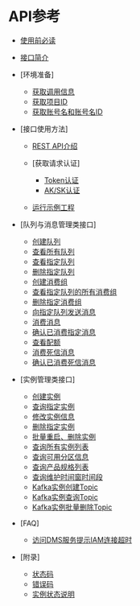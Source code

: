 # API参考

-   [使用前必读](使用前必读.md)
-   [接口简介](接口简介.md)
-   [环境准备]
    -   [获取调用信息](获取调用信息.md)
    -   [获取项目ID](获取项目ID.md)
    -   [获取账号名和账号名ID](获取账号名和账号名ID.md)

-   [接口使用方法]
    -   [REST API介绍](REST-API介绍.md)
    -   [获取请求认证]
        -   [Token认证](Token认证.md)
        -   [AK/SK认证](AK-SK认证.md)

    -   [运行示例工程](运行示例工程.md)

-   [队列与消息管理类接口]
    -   [创建队列](创建队列.md)
    -   [查看所有队列](查看所有队列.md)
    -   [查看指定队列](查看指定队列.md)
    -   [删除指定队列](删除指定队列.md)
    -   [创建消费组](创建消费组.md)
    -   [查看指定队列的所有消费组](查看指定队列的所有消费组.md)
    -   [删除指定消费组](删除指定消费组.md)
    -   [向指定队列发送消息](向指定队列发送消息.md)
    -   [消费消息](消费消息.md)
    -   [确认已消费指定消息](确认已消费指定消息.md)
    -   [查看配额](查看配额.md)
    -   [消费死信消息](消费死信消息.md)
    -   [确认已消费死信消息](确认已消费死信消息.md)

-   [实例管理类接口]
    -   [创建实例](创建实例.md)
    -   [查询指定实例](查询指定实例.md)
    -   [修改实例信息](修改实例信息.md)
    -   [删除指定实例](删除指定实例.md)
    -   [批量重启、删除实例](批量重启-删除实例.md)
    -   [查询所有实例列表](查询所有实例列表.md)
    -   [查询可用分区信息](查询可用分区信息.md)
    -   [查询产品规格列表](查询产品规格列表.md)
    -   [查询维护时间窗时间段](查询维护时间窗时间段.md)
    -   [Kafka实例创建Topic](Kafka实例创建Topic.md)
    -   [Kafka实例查询Topic](Kafka实例查询Topic.md)
    -   [Kafka实例批量删除Topic](Kafka实例批量删除Topic.md)

-   [FAQ]
    -   [访问DMS服务提示IAM连接超时](访问DMS服务提示IAM连接超时.md)

-   [附录]
    -   [状态码](状态码.md)
    -   [错误码](错误码.md)
    -   [实例状态说明](实例状态说明.md)

